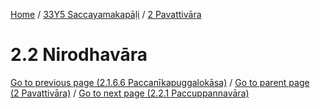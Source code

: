 
[Home](/) / [33Y5 Saccayamakapāḷi](../../33Y5.md) / [2 Pavattivāra](../2.md)

# 2.2 Nirodhavāra


[Go to previous page (2.1.6.6 Paccanīkapuggalokāsa)](2.1/2.1.6/2.1.6.6.md) / [Go to parent page (2 Pavattivāra)](../2.md) / [Go to next page (2.2.1 Paccuppannavāra)](2.2/2.2.1.md)


